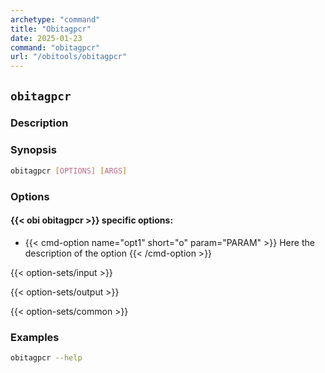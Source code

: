 ```yaml
---
archetype: "command"
title: "Obitagpcr"
date: 2025-01-23
command: "obitagpcr"
url: "/obitools/obitagpcr"
---
```


## `obitagpcr`

### Description 



### Synopsis

```bash
obitagpcr [OPTIONS] [ARGS]
```

### Options

#### {{< obi obitagpcr >}} specific options:

- {{< cmd-option name="opt1" short="o" param="PARAM" >}}
  Here the description of the option
  {{< /cmd-option >}}

{{< option-sets/input >}}

{{< option-sets/output >}}

{{< option-sets/common >}}

### Examples

```bash
obitagpcr --help
```
